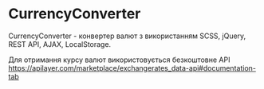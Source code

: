 # CurrencyConverter
СurrencyСonverter - конвертер валют з використанням SCSS, jQuery, REST API, AJAX, LocalStorage.

Для отримання курсу валют використовується безкоштовне API https://apilayer.com/marketplace/exchangerates_data-api#documentation-tab
